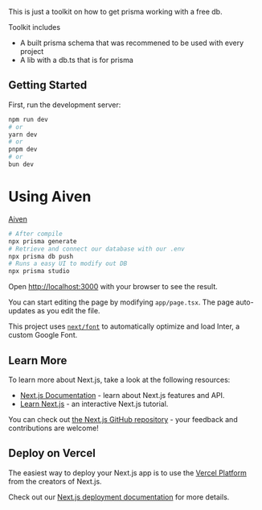 This is just a toolkit on how to get prisma working with a free db.

Toolkit includes 
- A built prisma schema that was recommened to be used with every project
- A lib with a db.ts that is for prisma


## Getting Started

First, run the development server:

```bash
npm run dev
# or
yarn dev
# or
pnpm dev
# or
bun dev
```

# Using Aiven
[Aiven](https://www.google.com/url?sa=t&rct=j&q=&esrc=s&source=web&cd=&cad=rja&uact=8&ved=2ahUKEwjOw9igne6EAxUVMEQIHRg5DK8QFnoECAgQAQ&url=https%3A%2F%2Faiven.io%2F&usg=AOvVaw0p2cSFbln3OqAYwatr_J6P&opi=89978449)
```bash
# After compile
npx prisma generate
# Retrieve and connect our database with our .env
npx prisma db push
# Runs a easy UI to modify out DB
npx prisma studio
```


Open [http://localhost:3000](http://localhost:3000) with your browser to see the result.

You can start editing the page by modifying `app/page.tsx`. The page auto-updates as you edit the file.

This project uses [`next/font`](https://nextjs.org/docs/basic-features/font-optimization) to automatically optimize and load Inter, a custom Google Font.

## Learn More

To learn more about Next.js, take a look at the following resources:

- [Next.js Documentation](https://nextjs.org/docs) - learn about Next.js features and API.
- [Learn Next.js](https://nextjs.org/learn) - an interactive Next.js tutorial.

You can check out [the Next.js GitHub repository](https://github.com/vercel/next.js/) - your feedback and contributions are welcome!

## Deploy on Vercel

The easiest way to deploy your Next.js app is to use the [Vercel Platform](https://vercel.com/new?utm_medium=default-template&filter=next.js&utm_source=create-next-app&utm_campaign=create-next-app-readme) from the creators of Next.js.

Check out our [Next.js deployment documentation](https://nextjs.org/docs/deployment) for more details.
